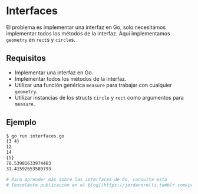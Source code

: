 # Interfaces

El problema es implementar una interfaz en Go, solo necesitamos implementar todos los métodos de la interfaz. Aquí implementamos `geometry` en `rect`s y `circle`s.

## Requisitos

- Implementar una interfaz en Go.
- Implementar todos los métodos de la interfaz.
- Utilizar una función genérica `measure` para trabajar con cualquier `geometry`.
- Utilizar instancias de los structs `circle` y `rect` como argumentos para `measure`.

## Ejemplo

```sh
$ go run interfaces.go
{3 4}
12
14
{5}
78.53981633974483
31.41592653589793

# Para aprender más sobre las interfaces de Go, consulta esta
# [excelente publicación en el blog](https://jordanorelli.tumblr.com/post/32665860244/how-to-use-interfaces-in-go).
```

